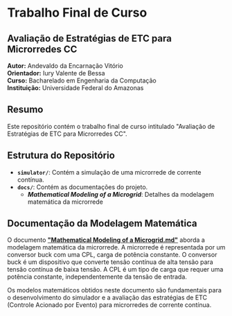 # Trabalho Final de Curso

## Avaliação de Estratégias de ETC para Microrredes CC

**Autor:** Andevaldo da Encarnação Vitório <br>
**Orientador:** Iury Valente de Bessa <br>
**Curso:** Bacharelado em Engenharia da Computação <br>
**Instituição:** Universidade Federal do Amazonas <br>
<!-- **Data:** [Data de Apresentação] -->

## Resumo

Este repositório contém o trabalho final de curso intitulado "Avaliação de Estratégias de ETC para Microrredes CC".

## Estrutura do Repositório

- **`simulator/`**: Contém a simulação de uma microrrede de corrente contínua.
- **`docs/`**: Contém as documentações do projeto.
  - _**Mathematical Modeling of a Microgrid**_: Detalhes da modelagem matemática da microrrede

## Documentação da Modelagem Matemática

O documento [**"Mathematical Modeling of a Microgrid.md"**](docs/Mathematical%20Modeling%20of%20a%20Microgrid.md) aborda a modelagem matemática da microrrede. A microrrede é representada por um conversor buck com uma CPL, carga de potência constante. O conversor buck é um dispositivo que converte tensão contínua de alta tensão para tensão contínua de baixa tensão. A CPL é um tipo de carga que requer uma potência constante, independentemente da tensão de entrada.

Os modelos matemáticos obtidos neste documento são fundamentais para o desenvolvimento do simulador e a avaliação das estratégias de ETC (Controle Acionado por Evento) para microrredes de corrente contínua.